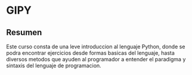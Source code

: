 # GIPY
## Resumen
Este curso consta de una leve introduccion al lenguaje Python, donde se podra encontrar ejercicios desde formas basicas del lenguaje, hasta diversos metodos que ayuden al programador a entender el paradigma y sintaxis del lenguaje de programacion.